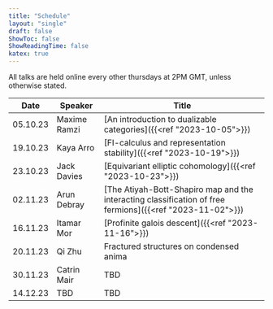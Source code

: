 ```yaml
---
title: "Schedule"
layout: "single"
draft: false
ShowToc: false
ShowReadingTime: false
katex: true
---
```


All talks are held online every other thursdays at 2PM GMT, unless otherwise stated. 

|Date    |Speaker          |Title|
|--------|-----------------|-----|
|05.10.23|Maxime Ramzi     |[An introduction to dualizable categories]({{<ref "2023-10-05">}})|
|19.10.23|Kaya Arro        |[FI-calculus and representation stability]({{<ref "2023-10-19">}})|
|23.10.23|Jack Davies      |[Equivariant elliptic cohomology]({{<ref "2023-10-23">}})|
|02.11.23|Arun Debray      |[The Atiyah-Bott-Shapiro map and the interacting classification of free fermions]({{<ref "2023-11-02">}})|
|16.11.23|Itamar Mor       |[Profinite galois descent]({{<ref "2023-11-16">}})|
|20.11.23|Qi Zhu           |Fractured structures on condensed anima|
|30.11.23|Catrin Mair      |TBD|
|14.12.23|TBD              |TBD|


 